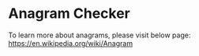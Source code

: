 # Anagram Checker

To learn more about anagrams, please visit below page:
https://en.wikipedia.org/wiki/Anagram 
